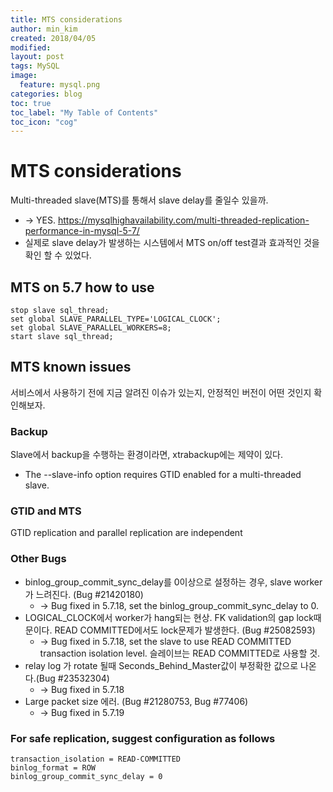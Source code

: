 ```yaml
---
title: MTS considerations
author: min_kim
created: 2018/04/05
modified:
layout: post
tags: MySQL
image:
  feature: mysql.png
categories: blog
toc: true
toc_label: "My Table of Contents"
toc_icon: "cog"
---
```



# MTS considerations
Multi-threaded slave(MTS)를 통해서 slave delay를 줄일수 있을까.
- &rarr; YES. https://mysqlhighavailability.com/multi-threaded-replication-performance-in-mysql-5-7/
- 실제로 slave delay가 발생하는 시스템에서 MTS on/off test결과 효과적인 것을 확인 할 수 있었다.

## MTS on 5.7 how to use
```
stop slave sql_thread;
set global SLAVE_PARALLEL_TYPE='LOGICAL_CLOCK';
set global SLAVE_PARALLEL_WORKERS=8;
start slave sql_thread;
```
## MTS known issues
서비스에서 사용하기 전에 지금 알려진 이슈가 있는지, 안정적인 버전이 어떤 것인지 확인해보자.

### Backup
Slave에서 backup을 수행하는 환경이라면, xtrabackup에는 제약이 있다.
- The --slave-info option requires GTID enabled for a multi-threaded slave.

### GTID and MTS
GTID replication and parallel replication are independent

### Other Bugs
* binlog_group_commit_sync_delay를 0이상으로 설정하는 경우, slave worker가 느려진다. (Bug #21420180)
  - &rarr; Bug fixed in 5.7.18, set the binlog_group_commit_sync_delay to 0.
* LOGICAL_CLOCK에서 worker가 hang되는 현상. FK validation의 gap lock때문이다. READ COMMITTED에서도 lock문제가 발생한다. (Bug #25082593)
   - &rarr; Bug fixed in 5.7.18, set the slave to use READ COMMITTED transaction isolation level. 슬레이브는 READ COMMITTED로 사용할 것.
* relay log 가 rotate 될때 Seconds_Behind_Master값이 부정확한 값으로 나온다.(Bug #23532304)
  - &rarr;  Bug fixed in 5.7.18
* Large packet size 에러. (Bug #21280753, Bug #77406)
  - &rarr; Bug fixed in 5.7.19

### For safe replication, suggest configuration as follows
```
transaction_isolation = READ-COMMITTED
binlog_format = ROW
binlog_group_commit_sync_delay = 0
```
